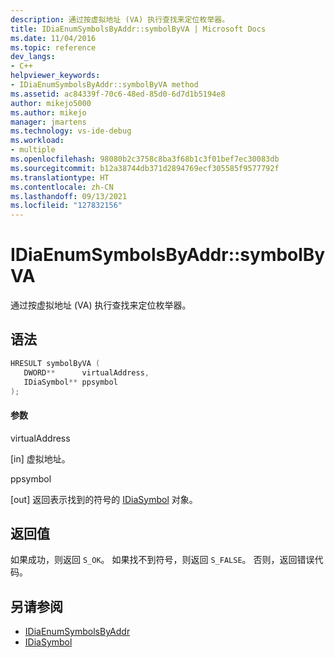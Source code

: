 ```yaml
---
description: 通过按虚拟地址 (VA) 执行查找来定位枚举器。
title: IDiaEnumSymbolsByAddr::symbolByVA | Microsoft Docs
ms.date: 11/04/2016
ms.topic: reference
dev_langs:
- C++
helpviewer_keywords:
- IDiaEnumSymbolsByAddr::symbolByVA method
ms.assetid: ac84339f-70c6-48ed-85d0-6d7d1b5194e8
author: mikejo5000
ms.author: mikejo
manager: jmartens
ms.technology: vs-ide-debug
ms.workload:
- multiple
ms.openlocfilehash: 98080b2c3758c8ba3f68b1c3f01bef7ec30083db
ms.sourcegitcommit: b12a38744db371d2894769ecf305585f9577792f
ms.translationtype: HT
ms.contentlocale: zh-CN
ms.lasthandoff: 09/13/2021
ms.locfileid: "127832156"
---
```

# <a name="idiaenumsymbolsbyaddrsymbolbyva"></a>IDiaEnumSymbolsByAddr::symbolByVA
通过按虚拟地址 (VA) 执行查找来定位枚举器。

## <a name="syntax"></a>语法

```C++
HRESULT symbolByVA ( 
   DWORD**      virtualAddress,
   IDiaSymbol** ppsymbol
);
```

#### <a name="parameters"></a>参数
 virtualAddress

[in] 虚拟地址。

 ppsymbol

[out] 返回表示找到的符号的 [IDiaSymbol](../../debugger/debug-interface-access/idiasymbol.md) 对象。

## <a name="return-value"></a>返回值
 如果成功，则返回 `S_OK`。 如果找不到符号，则返回 `S_FALSE`。 否则，返回错误代码。

## <a name="see-also"></a>另请参阅
- [IDiaEnumSymbolsByAddr](../../debugger/debug-interface-access/idiaenumsymbolsbyaddr.md)
- [IDiaSymbol](../../debugger/debug-interface-access/idiasymbol.md)

